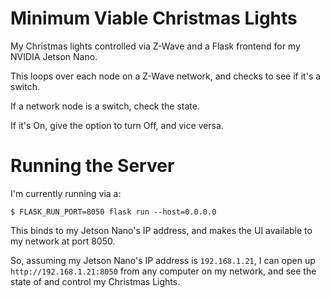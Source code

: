# Minimum Viable Christmas Lights

My Christmas lights controlled via Z-Wave and a Flask frontend for my NVIDIA Jetson Nano.

This loops over each node on a Z-Wave network, and checks to see if it's a switch. 

If a network node is a switch, check the state. 

If it's On, give the option to turn Off, and vice versa.

# Running the Server

I'm currently running via a:

```
$ FLASK_RUN_PORT=8050 flask run --host=0.0.0.0
```

This binds to my Jetson Nano's IP address, and makes the UI available to my network at port 8050. 

So, assuming my Jetson Nano's IP address is `192.168.1.21`, I can open up `http://192.168.1.21:8050` from any computer on my network, and see the state of and control my Christmas Lights.